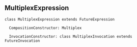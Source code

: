 ## MultiplexExpression

    class MultiplexExpression extends FutureExpression

      CompositionConstructor: Multiplex

      InvocationConstructor: class MultiplexInvocation extends FutureInvocation
